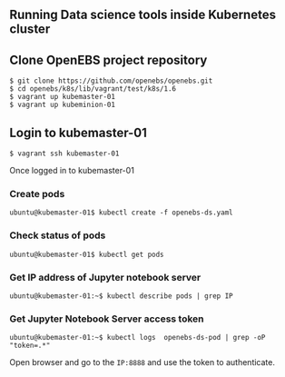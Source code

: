 ## Running Data science tools inside Kubernetes cluster



## Clone OpenEBS project repository

```
$ git clone https://github.com/openebs/openebs.git
$ cd openebs/k8s/lib/vagrant/test/k8s/1.6 
$ vagrant up kubemaster-01
$ vagrant up kubeminion-01
```

## Login to kubemaster-01

```
$ vagrant ssh kubemaster-01
```

Once logged in to kubemaster-01

### Create pods

```
ubuntu@kubemaster-01$ kubectl create -f openebs-ds.yaml
```

### Check status of pods

```
ubuntu@kubemaster-01$ kubectl get pods
```

### Get IP address of Jupyter notebook server
```
ubuntu@kubemaster-01:~$ kubectl describe pods | grep IP
```

### Get Jupyter Notebook Server access token
```
ubuntu@kubemaster-01:~$ kubectl logs  openebs-ds-pod | grep -oP "token=.*"
```

Open browser and go to the `IP:8888` and use the token to authenticate.